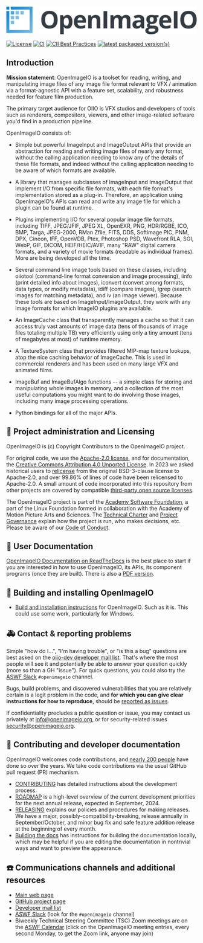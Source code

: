 <!-- SPDX-License-Identifier: CC-BY-4.0 -->
<!-- Copyright Contributors to the OpenImageIO Project. -->
<p align="center">
  <img src="ASWF/logos/openimageio-horizontal-gradient.png">
</p>

[![License](https://img.shields.io/badge/license-Apache2.0-blue.svg?style=flat-square)](https://github.com/AcademySoftwareFoundation/OpenImageIO/blob/master/LICENSE.md)
[![CI](https://github.com/AcademySoftwareFoundation/OpenImageIO/actions/workflows/ci.yml/badge.svg)](https://github.com/AcademySoftwareFoundation/OpenImageIO/actions/workflows/ci.yml)
[![CII Best Practices](https://bestpractices.coreinfrastructure.org/projects/2694/badge)](https://bestpractices.coreinfrastructure.org/projects/2694)
[![latest packaged version(s)](https://repology.org/badge/latest-versions/openimageio.svg)](https://repology.org/project/openimageio/versions)


Introduction
------------

**Mission statement**: OpenImageIO is a toolset for reading, writing, and
manipulating image files of any image file format relevant to VFX / animation
via a format-agnostic API with a feature set, scalability, and robustness
needed for feature film production.

The primary target audience for OIIO is VFX studios and developers of
tools such as renderers, compositors, viewers, and other image-related
software you'd find in a production pipeline.

OpenImageIO consists of:

* Simple but powerful ImageInput and ImageOutput APIs that provide
  an abstraction for reading and writing image files of nearly any
  format, without the calling application needing to know any of the
  details of these file formats, and indeed without the calling
  application needing to be aware of which formats are available.

* A library that manages subclasses of ImageInput and ImageOutput that
  implement I/O from specific file formats, with each file format's
  implementation stored as a plug-in.  Therefore, an application using
  OpenImageIO's APIs can read and write any image file for which a
  plugin can be found at runtime.

* Plugins implementing I/O for several popular image file formats,
  including TIFF, JPEG/JFIF, JPEG XL, OpenEXR, PNG, HDR/RGBE, ICO, BMP, Targa,
  JPEG-2000, RMan Zfile, FITS, DDS, Softimage PIC, PNM, DPX, Cineon,
  IFF, OpenVDB, Ptex, Photoshop PSD, Wavefront RLA, SGI, WebP,
  GIF, DICOM, HEIF/HEIC/AVIF, many "RAW" digital camera formats, and a variety
  of movie formats (readable as individual frames).  More are being developed
  all the time.

* Several command line image tools based on these classes, including
  oiiotool (command-line format conversion and image processing), iinfo
  (print detailed info about images), iconvert (convert among formats,
  data types, or modify metadata), idiff (compare images), igrep (search
  images for matching metadata), and iv (an image viewer). Because these
  tools are based on ImageInput/ImageOutput, they work with any image
  formats for which ImageIO plugins are available.

* An ImageCache class that transparently manages a cache so that it
  can access truly vast amounts of image data (tens of thousands of
  image files totaling multiple TB) very efficiently using only a tiny
  amount (tens of megabytes at most) of runtime memory.

* A TextureSystem class that provides filtered MIP-map texture
  lookups, atop the nice caching behavior of ImageCache.  This is used
  in commercial renderers and has been used on many large VFX and
  animated films.

* ImageBuf and ImageBufAlgo functions -- a simple class for storing
  and manipulating whole images in memory, and a collection of the
  most useful computations you might want to do involving those images,
  including many image processing operations.

* Python bindings for all of the major APIs.



🏢 Project administration and Licensing
---------------------------------------

OpenImageIO is (c) Copyright Contributors to the OpenImageIO project.

For original code, we use the [Apache-2.0 license](LICENSE.md), and for
documentation, the [Creative Commons Attribution 4.0 Unported
License](http://creativecommons.org/licenses/by/4.0/). In 2023 we asked
historical users to [relicense](RELICENSING.md) from the original BSD-3-clause
license to Apache-2.0, and over 99.86% of lines of code have been relicensed
to Apache-2.0. A small amount of code incorporated into this repository from
other projects are covered by compatible [third-party open source
licenses](THIRD-PARTY.md).

The OpenImageIO project is part of the [Academy Software
Foundation](https://www.aswf.io/), a part of the Linux Foundation formed in
collaboration with the Academy of Motion Picture Arts and Sciences. The
[Technical Charter](aswf/Technical-Charter.md) and [Project
Governance](GOVERNANCE.md) explain how the project is run, who makes
decisions, etc. Please be aware of our [Code of Conduct](CODE_OF_CONDUCT.md).


💁 User Documentation
---------------------

[OpenImageIO Documentation on ReadTheDocs](https://openimageio.readthedocs.io/)
is the best place to start if you are interested in how to use OpenImageIO,
its APIs, its component programs (once they are built). There is also a [PDF
version](https://readthedocs.org/projects/openimageio/downloads/pdf/latest/).


👷 Building and installing OpenImageIO
--------------------------------------
- [Build and installation instructions](INSTALL.md) for OpenImageIO. Such
  as it is. This could use some work, particularly for Windows.


🚑 Contact & reporting problems
-------------------------------

Simple "how do I...", "I'm having trouble", or "is this a bug" questions are
best asked on the [oiio-dev developer mail
list](https://lists.aswf.io/g/oiio-dev). That's where the most people will see
it and potentially be able to answer your question quickly (more so than a GH
"issue"). For quick questions, you could also try the [ASWF
Slack](https://slack.aswf.io) `#openimageio` channel.

Bugs, build problems, and discovered vulnerabilities that you are relatively
certain is a legit problem in the code, and **for which you can give clear
instructions for how to reproduce**, should be [reported as
issues](https://github.com/AcademySoftwareFoundation/OpenImageIO/issues).

If confidentiality precludes a public question or issue, you may contact us
privately at [info@openimageio.org](info@openimageio.org), or for
security-related issues [security@openimageio.org](security@openimageio.org).


🔧 Contributing and developer documentation
-------------------------------------------

OpenImageIO welcomes code contributions, and [nearly 200 people](CREDITS.md)
have done so over the years. We take code contributions via the usual GitHub
pull request (PR) mechanism.

* [CONTRIBUTING](CONTRIBUTING.md) has detailed instructions about the
  development process.
* [ROADMAP](docs/ROADMAP.md) is a high-level overview of the current
  development priorities for the next annual release, expected in September,
  2024.
* [RELEASING](RELEASING.md) explains our policies and procedures for making
  releases. We have a major, possibly-compatibility-breaking, release annually
  in September/October, and minor bug fix and safe feature addition release at
  the beginning of every month.
* [Building the docs](src/doc/Building_the_docs.md) has instructions for
  building the documentation locally, which may be helpful if you are editing
  the documentation in nontrivial ways and want to preview the appearance.


☎️ Communications channels and additional resources
--------------------------------------------------

* [Main web page](http://www.openimageio.org)
* [GitHub project page](http://github.com/AcademySoftwareFoundation/OpenImageIO)
* [Developer mail list](https://lists.aswf.io/g/oiio-dev)
* [ASWF Slack](https://slack.aswf.io) (look for the `#openimageio` channel)
* Biweekly Technical Steering Committee (TSC) Zoom meetings are on the [ASWF
  Calendar](https://www.aswf.io/meeting-calendar/) (click on the OpenImageIO
  meeting entries, every second Monday, to get the Zoom link, anyone may join)
